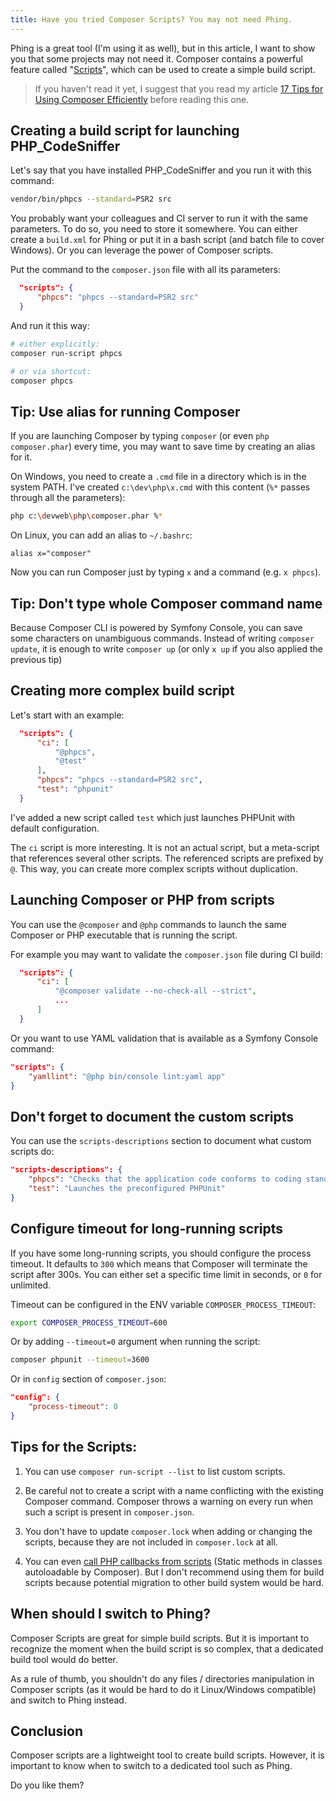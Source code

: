 ```yaml
---
title: Have you tried Composer Scripts? You may not need Phing.
---
```


Phing is a great tool (I'm using it as well), but in this article, I want to show you that some projects may not need it. Composer contains a powerful feature called "[Scripts](https://getcomposer.org/doc/articles/scripts.md)", which can be used to create a simple build script.

> If you haven't read it yet, I suggest that you read my article [17 Tips for Using Composer Efficiently](/17-tips-for-using-composer-efficiently/) before reading this one.

## Creating a build script for launching PHP_CodeSniffer

Let's say that you have installed PHP_CodeSniffer and you run it with this command:

```bash
vendor/bin/phpcs --standard=PSR2 src
```

You probably want your colleagues and CI server to run it with the same parameters. To do so, you need to store it somewhere. You can either create a `build.xml` for Phing or put it in a bash script (and batch file to cover Windows). Or you can leverage the power of Composer scripts.

Put the command to the `composer.json` file with all its parameters:

```json
  "scripts": {
      "phpcs": "phpcs --standard=PSR2 src"
  }
```

And run it this way:

```bash
# either explicitly:
composer run-script phpcs

# or via shortcut:
composer phpcs
```

## Tip: Use alias for running Composer
If you are launching Composer by typing `composer` (or even `php composer.phar`) every time, you may want to save time by creating an alias for it.

On Windows, you need to create a `.cmd` file in a directory which is in the system PATH. I've created `c:\dev\php\x.cmd` with this content (`%*` passes through all the parameters):
```bash
php c:\devweb\php\composer.phar %*
```

On Linux, you can add an alias to `~/.bashrc`:
```
alias x="composer"
```

Now you can run Composer just by typing `x` and a command (e.g. `x phpcs`).


## Tip: Don't type whole Composer command name
Because Composer CLI is powered by Symfony Console, you can save some characters on unambiguous commands. Instead of writing `composer update`, it is enough to write `composer up` (or only `x up` if you also applied the previous tip) 



## Creating more complex build script

Let's start with an example:
```json
  "scripts": {
      "ci": [
          "@phpcs",
          "@test"
      ],
      "phpcs": "phpcs --standard=PSR2 src",
      "test": "phpunit"
  }
```

I've added a new script called `test` which just launches PHPUnit with default configuration.

The `ci` script is more interesting. It is not an actual script, but a meta-script that references several other scripts. The referenced scripts are prefixed by `@`. This way, you can create more complex scripts without duplication.

## Launching Composer or PHP from scripts

You can use the `@composer` and `@php` commands to launch the same Composer or PHP executable that is running the script.

For example you may want to validate the `composer.json` file during CI build:

```json
  "scripts": {
      "ci": [
          "@composer validate --no-check-all --strict",
          ...
      ]
  }
```

Or you want to use YAML validation that is available as a Symfony Console command:

```json
"scripts": {
    "yamllint": "@php bin/console lint:yaml app"
}
```


## Don't forget to document the custom scripts

You can use the `scripts-descriptions` section to document what custom scripts do:

```json
"scripts-descriptions": {
    "phpcs": "Checks that the application code conforms to coding standard",
    "test": "Launches the preconfigured PHPUnit"
}
```


## Configure timeout for long-running scripts

If you have some long-running scripts, you should configure the process timeout. It defaults to `300` which means that Composer will terminate the script after 300s. You can either set a specific time limit in seconds, or `0` for unlimited.

Timeout can be configured in the ENV variable `COMPOSER_PROCESS_TIMEOUT`:

```bash
export COMPOSER_PROCESS_TIMEOUT=600
```

Or by adding `--timeout=0` argument when running the script:

```bash
composer phpunit --timeout=3600
```

Or in `config` section of `composer.json`:

```json
"config": {
	"process-timeout": 0
}
```

## Tips for the Scripts:

1. You can use `composer run-script --list` to list custom scripts.

2. Be careful not to create a script with a name conflicting with the existing Composer command. Composer throws a warning on every run when such a script is present in `composer.json`.

3. You don't have to update `composer.lock` when adding or changing the scripts, because they are not included in `composer.lock` at all.

4. You can even [call PHP callbacks from scripts](https://getcomposer.org/doc/articles/scripts.md#defining-scripts) (Static methods in classes autoloadable by Composer). But I don't recommend using them for build scripts because potential migration to other build system would be hard.
 

## When should I switch to Phing?

Composer Scripts are great for simple build scripts. But it is important to recognize the moment when the build script is so complex, that a dedicated build tool would do better.

As a rule of thumb, you shouldn't do any files / directories manipulation in Composer scripts (as it would be hard to do it Linux/Windows compatible) and switch to Phing instead.


## Conclusion

Composer scripts are a lightweight tool to create build scripts. However, it is important to know when to switch to a dedicated tool such as Phing.

Do you like them?
